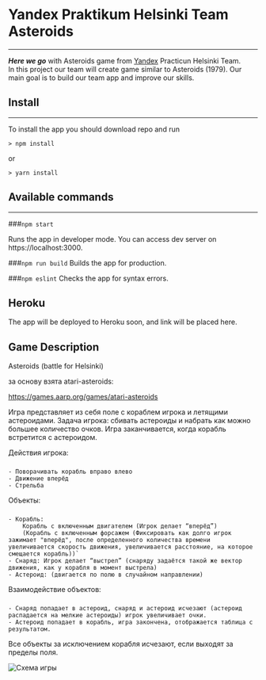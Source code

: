 # Yandex Praktikum Helsinki Team Asteroids

---

**_Here we go_** with Asteroids game from [Yandex](https://yandex.ru/) Practicun Helsinki Team. <br>
In this project our team will create game similar to Asteroids (1979). Our main goal is to build
our team app and improve our skills. 

## Install

---

To install the app you should download repo and run
```
> npm install
```
or 
```
> yarn install
```

## Available commands

---

###`npm start`

Runs the app in developer mode. You can access dev server on https://localhost:3000.

###`npm run build`
Builds the app for production.

###`npm eslint`
Checks the app for syntax errors.

## Heroku

The app will be deployed to Heroku soon, and link will be placed here.

## Game Description

Asteroids (battle for Helsinki)

за основу взята atari-asteroids:

https://games.aarp.org/games/atari-asteroids

Игра представляет из себя поле с кораблем игрока и летящими астероидами.
Задача игрока: сбивать астероиды и набрать как можно большее количество очков. Игра заканчивается, когда корабль встретится с астероидом.

Действия игрока:
###
	- Поворачивать корабль вправо влево
	- Движение вперёд
	- Стрельба

Объекты:
### 
    - Корабль:
        Корабль с включенным двигателем (Игрок делает “вперёд”)
        (Корабль с включенным форсажем (Фиксировать как долго игрок зажимает "вперёд", после определенного количества времени увеличивается скорость движения, увеличивается расстояние, на которое смещается корабль))`
	- Снаряд: Игрок делает “выстрел” (снаряду задаётся такой же вектор движения, как у корабля в момент выстрела)
	- Астероид: (двигается по полю в случайном направлении)


Взаимодействие объектов:
###
	- Снаряд попадает в астероид, снаряд и астероид исчезают (астероид распадается на мелкие астероиды) игрок увеличивает очки.
	- Астероид попадает в корабль, игра закончена, отображается таблица с результатом.

Все объекты за исключением корабля исчезают, если выходят за пределы поля. 

![Схема игры](https://yadi.sk/i/1uAjD2KI0OPpwA)
		 

